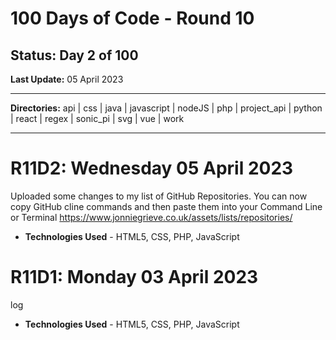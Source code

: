 # 100 Days of Code - Round 10

## **Status:** Day 2 of 100  
**Last Update:** 05 April 2023
___

**Directories:** api | css | java | javascript | nodeJS | php | project_api | python | react | regex | sonic_pi | svg | vue | work
___



# R11D2:  Wednesday 05 April 2023

Uploaded some changes to my list of GitHub Repositories. You can now copy GitHub cline commands and then paste them into your Command Line or Terminal
https://www.jonniegrieve.co.uk/assets/lists/repositories/
 
+ **Technologies Used** - HTML5, CSS, PHP, JavaScript


# R11D1:  Monday 03 April 2023

log
 
+ **Technologies Used** - HTML5, CSS, PHP, JavaScript
